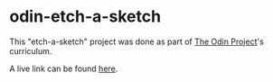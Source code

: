 # odin-etch-a-sketch
This "etch-a-sketch" project was done as part of [The Odin Project](https://www.theodinproject.com/)'s curriculum.

A live link can be found [here](https://azlo-aj.github.io/odin-rock-paper-scissors/).